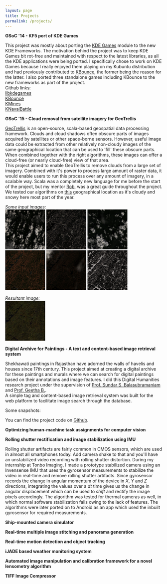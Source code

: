 ```yaml
---
layout: page
title: Projects
permalink: /projects/
---
```


**GSoC '14 - KF5 port of KDE Games**

This project was mostly about porting the [KDE Games](https://games.kde.org/) module to the new KDE Frameworks. The motivation behind the project was to keep KDE Games bit rot-free and maintained with respect to the latest libraries, as all the KDE applications were being ported. I specifically chose to work on KDE Games because I really enjoyed them playing on my Kubuntu distribution and had previously contributed to [KBounce](https://en.wikipedia.org/wiki/KBounce), the former being the reason for the latter. I also ported three standalone games including KBounce to the new frameworks as part of the project.
<br>Github links:<br>
[libkdegames](https://github.com/KDE/libkdegames)<br>
[KBounce](https://github.com/KDE/kbounce)<br>
[KMines](https://github.com/KDE/kmines)<br>
[KNavalBattle](https://github.com/KDE/knavalbattle)<br>

**GSoC '15 - Cloud removal from satellite imagery for GeoTrellis**

[GeoTrellis](http://geotrellis.io/) is an open-source, scala-based geospatial data processing framework.
Clouds and cloud shadows often obscure parts of images acquired by satellites or other space-borne sensors. However, useful image data could be extracted from other relatively non-cloudy images of the same geographical location that can be used to 'fill' these obscure parts. When combined together with the right algorithms, these images can offer a cloud-free (or nearly cloud-free) view of that area.<br>
This project aimed to enable GeoTrellis to remove clouds from a large set of imagery. Combined with it's power to process large amount of raster data, it would enable users to run this process over any amount of imagery, in a scalable way. Scala was a completely new language for me before the start of the project, but my mentor [Rob](http://www.azavea.com/about-us/staff-profiles/rob-emanuele/), was a great guide throughout the project.<br>
We tested our algorithms on [this](https://www.google.com/maps/place/Ompah,+ON,+Canada/@45.0291377,-76.7892811,13630m/data=!3m1!1e3!4m5!3m4!1s0x4cd24d3c2a575b1b:0x13e80edfa856300!8m2!3d45.0081417!4d-76.8357792) geographical location as it's cloudy and snowy here most part of the year.

*Some input images:*<br>
[![image1](/public/images/image0_thumb.png)](/public/images/image0.png)
[![image2](/public/images/image1_thumb.png)](/public/images/image1.png)
[![image3](/public/images/image2_thumb.png)](/public/images/image2.png)
[![image4](/public/images/image3_thumb.png)](/public/images/image3.png)
[![image5](/public/images/image4_thumb.png)](/public/images/image4.png)
[![image6](/public/images/image5_thumb.png)](/public/images/image5.png)

*Resultant image:*<br>
[![image6](/public/images/cloudlessimage_thumb.png)](/public/images/cloudlessimage.png)

**Digital Archive for Paintings - A text and content-based image retrieval system**

Shekhawati paintings in Rajasthan have adorned the walls of havelis and houses since 17th century. This project aimed at creating a digital archive for these paintings and murals where we can search for digital paintings based on their annotations and image features. I did this Digital Humanities research project under the supervision of [Prof. Sundar S. Balasubramaniam](http://www.bits-pilani.ac.in/pilani/sundarb/profile) and [Prof. Geetha B.](http://universe.bits-pilani.ac.in/goa/geethab/Profile). <br>
A simple tag and content-based image retrieval system was built for the web platform to facilitate image search through the database.

Some snapshots:


You can find the project code on [Github](https://github.com/alasin/Digital-Archive-CBIR).


**Optimizing human-machine task assignments for computer vision**

**Rolling shutter rectification and image stabilization using IMU**

Rolling shutter artifacts are fairly common in CMOS sensors, which are used in almost all smartphones today. Add camera shake to that and you'll have an unstabilized video recording with rolling shutter distortion. During my internship at Tonbo Imaging, I made a prototype stabilized camera using an Invensense IMU that uses the gyrosensor measurements to stabilize the video in real-time and remove rolling shutter artifacts. Since gyrosensor records the change in angular momentum of the device in *X*, *Y* and *Z* directions, integrating the values over a *dt* time gives us the change in angular displacement which can be used to *shift* and rectify the image pixels accordingly. The algorithm was tested for thermal cameras as well, in which normal software stabilization fails owing to the lack of features. The algorithms were later ported on to Android as an app which used the inbuilt gyrosensor for required measurements. 

**Ship-mounted camera simulator**



**Real-time multiple image stitching and panorama generation**

**Real-time motion detection and object tracking**

**iJADE based weather monitoring system**

**Automated image manipulation and calibration framework for a novel lensometry algorithm**

**TIFF Image Compressor**
